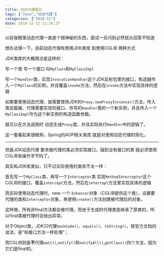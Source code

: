 ```yaml
---
title: 动态代理笔记
tags: ["Java","动态代理"]
categories: ["2018-12"]
date: 2018-12-12 11:26:27
---
```

以前我眼里动态代理一直是个很神秘的东西，面试一旦问到必然摇头回答不知道

想办法理一下，目前动态代理有使用JDK类库 和使用CGLIB 两种方式

JDK类库的大概用法是这样的：

写一个类 写一个接口 叫`MyClass`和`MyClassImpl`

写一个`Handler`类，实现`InvocationHandler`这个JDK反射包里的接口，构造器传入一个`MyClass`的实例，并且覆盖`invoke`方法，然后在`invoke`方法中实现具体的逻辑

如果要使用动态代理，就需要使用JDK的`Proxy.newProxyInstance()`方法，传入类加载器、代理需要实现的接口、你写的`Handler`类的一个新实例，并且传入一个`MyClassImpl`作为这个新实例的构造函数参数。

就可以在方法调用时 动态生成`Proxy`类，并且实际执行`Handler`中的逻辑了。

这一套看起来很眼熟，Spring的AOP相关类库 就是对使用动态代理的简化。 

---

但是JDK动态代理 要求被代理的类必须实现接口，碰到没有接口的类 就必须使用CGLIB来操作字节码了。

其实和JDK库类似，只不过实际使用的类库不太一样：

首先写一个`MyClass`类，再写一个`Interceptor`类  实现`MethodInterceptor`这个CGLIB的接口，覆盖`intercept`方法，然后在`intercept`方法里实现具体的逻辑

而实际使用动态代理时，new 一个 `Enhancer`对象（CGLIB提供这个类），设置要代理的类和`Interceptor`对象，再使用`create()`方法创建被代理后的对象。

这样做，所有非final方法都会被代理。而由于生成的代理类是继承了原类的，所以final类被代理时会抛出异常。

对于Object类，JDK只代理`hashCode()`、`equals()`、`toString()`，按官方文档的说法，是“和接口方法一样处理”；

而CGLIB则是**不**代理`wait()`,`notify()`和`notifyAll()`,`getClass()`四个方法，因为它们是final的。






